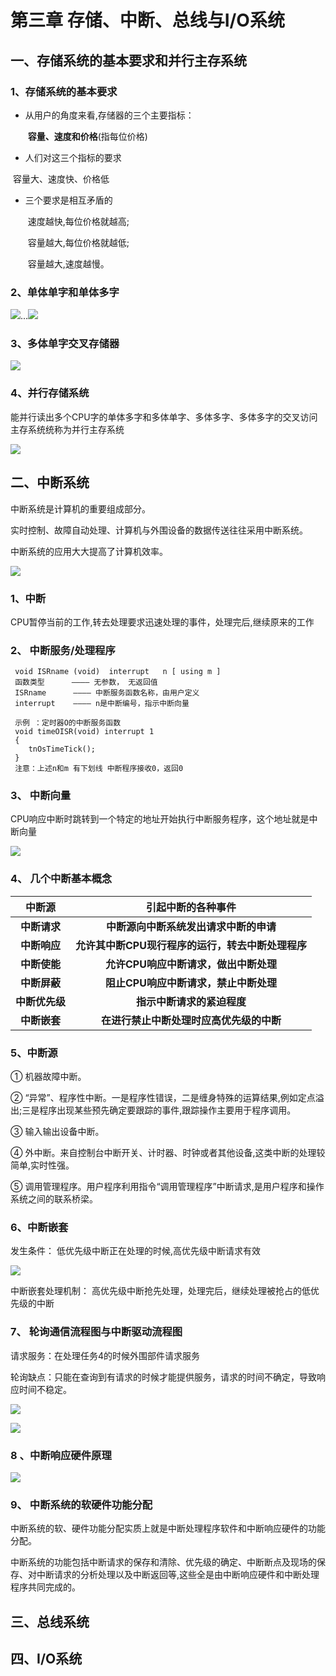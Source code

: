 # 第三章 存储、中断、总线与I/O系统

## 一、存储系统的基本要求和并行主存系统

### 1、存储系统的基本要求

- 从用户的角度来看,存储器的三个主要指标：

  ​	**容量、速度和价格**(指每位价格)

- 人们对这三个指标的要求

​		容量大、速度快、价格低

- 三个要求是相互矛盾的

  ​	速度越快,每位价格就越高;

  ​	容量越大,每位价格就越低;

  ​	容量越大,速度越慢。

### 2、单体单字和单体多字

![](F:\自考\计算机系统结构\img\2020-05-27_150604.jpg)...![](F:\自考\计算机系统结构\img\2020-05-27_151027.jpg)

### 3、多体单字交叉存储器

![](F:\自考\计算机系统结构\img\2020-05-27_152612.jpg)

### 4、并行存储系统

 能并行读出多个CPU字的单体多字和多体单字、多体多字、多体多字的交叉访问主存系统统称为并行主存系统

![](F:\自考\计算机系统结构\img\2020-05-27_154843.jpg)

## 二、中断系统

 中断系统是计算机的重要组成部分。

 实时控制、故障自动处理、计算机与外围设备的数据传送往往采用中断系统。

 中断系统的应用大大提高了计算机效率。

![](F:\自考\计算机系统结构\img\2020-05-27_155359.jpg)

### 1、中断

 CPU暂停当前的工作,转去处理要求迅速处理的事件，处理完后,继续原来的工作

### 2、  中断服务/处理程序

```
 void ISRname (void)  interrupt   n [ using m ] 
 函数类型      ———— 无参数， 无返回值
 ISRname      ———— 中断服务函数名称，由用户定义
 interrupt    ———— n是中断编号，指示中断向量
 
 示例 ：定时器O的中断服务函数
 void timeOISR(void) interrupt 1 
 {
 	tnOsTimeTick();
 }
 注意：上述n和m 有下划线 中断程序接收0，返回0
```

### 3、 中断向量

 CPU响应中断时跳转到一个特定的地址开始执行中断服务程序，这个地址就是中断向量

![](F:\自考\计算机系统结构\img\2020-05-27_161233.jpg)

### 4、 几个中断基本概念

|     中断源     |                引起中断的各种事件                 |
| :------------: | :-----------------------------------------------: |
|  **中断请求**  |      **中断源向中断系统发出请求中断的申请**       |
|  **中断响应**  | **允许其中断CPU现行程序的运行，转去中断处理程序** |
|  **中断使能**  |       **允许CPU响应中断请求，做出中断处理**       |
|  **中断屏蔽**  |       **阻止CPU响应中断请求，禁止中断处理**       |
| **中断优先级** |            **指示中断请求的紧迫程度**             |
|  **中断嵌套**  |     **在进行禁止中断处理时应高优先级的中断**      |

### 5、中断源

① 机器故障中断。

② “异常”、程序性中断。一是程序性错误，二是缠身特殊的运算结果,例如定点溢出;三是程序出现某些预先确定要跟踪的事件,跟踪操作主要用于程序调用。

③ 输入输出设备中断。

④ 外中断。来自控制台中断开关、计时器、时钟或者其他设备,这类中断的处理较简单,实时性强。

⑤ 调用管理程序。用户程序利用指令“调用管理程序”中断请求,是用户程序和操作系统之间的联系桥梁。

### 6、中断嵌套

 发生条件： 低优先级中断正在处理的时候,高优先级中断请求有效

![](F:\自考\计算机系统结构\img\2020-05-27_162911.jpg)

 中断嵌套处理机制： 高优先级中断抢先处理，处理完后，继续处理被抢占的低优先级的中断

### 7、 轮询通信流程图与中断驱动流程图

请求服务：在处理任务4的时候外围部件请求服务

轮询缺点：只能在查询到有请求的时候才能提供服务，请求的时间不确定，导致响应时间不稳定。

![](F:\自考\计算机系统结构\img\2020-05-27_163951.jpg)

![](F:\自考\计算机系统结构\img\2020-05-27_164003.jpg)

### 8 、中断响应硬件原理

![](F:\自考\计算机系统结构\img\2020-05-27_165004.jpg)

### 9、 中断系统的软硬件功能分配

 中断系统的软、硬件功能分配实质上就是中断处理程序软件和中断响应硬件的功能分配。

 中断系统的功能包括中断请求的保存和清除、优先级的确定、中断断点及现场的保存、对中断请求的分析处理以及中断返回等,这些全是由中断响应硬件和中断处理程序共同完成的。

## 三、总线系统

## 四、I/O系统

